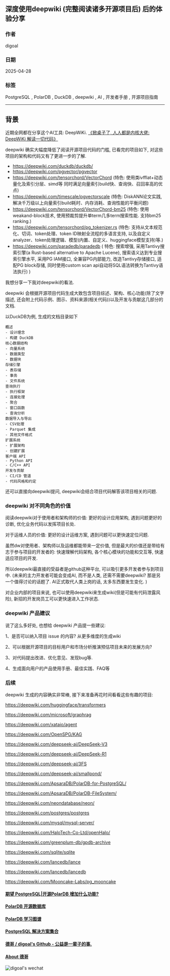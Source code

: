 ## 深度使用deepwiki (完整阅读诸多开源项目后) 后的体验分享  
                  
### 作者                  
digoal                  
                  
### 日期                  
2025-04-28                  
                  
### 标签                  
PostgreSQL , PolarDB , DuckDB , deepwiki , AI , 开发者手册 , 开源项目指南     
                  
----                  
                  
## 背景     
近期全网都在分享这个AI工具: DeepWiKi. [《掀桌子了, 人人都是内核大佬: DeepWiKi 解读一切代码》](../202504/20250427_03.md)  
   
deepwiki 确实大幅度降低了阅读开源项目代码的门槛, 已看完的项目如下, 对这些项目的架构和代码又有了更进一步的了解.   
- https://deepwiki.com/duckdb/duckdb/
- https://deepwiki.com/pgvector/pgvector
- https://deepwiki.com/tensorchord/VectorChord  (特色: 使用类ivfflat+动态量化及索引分层、simd等 同时满足向量索引build快、查询快、召回率高的优点)
- https://deepwiki.com/timescale/pgvectorscale  (特色: DiskANN论文实践, 解决千万级以上向量索引build耗时、内存消耗、查询性能的平衡问题)
- https://deepwiki.com/tensorchord/VectorChord-bm25  (特色: 使用weakand-block技术, 使用预裁剪提升单term几多term搜索性能. 支持bm25 ranking.)
- https://deepwiki.com/tensorchord/pg_tokenizer.rs  (特色: 支持从文本规范化、切词、token处理、token ID映射全流程的多语言支持, 以及自定义analyzer、token处理逻辑、模型(内置、自定义、huggingface模型支持)等.)
- https://deepwiki.com/paradedb/paradedb  ( 特色: 搜索增强, 采用Tantivy搜索引擎(a Rust-based alternative to Apache Lucene), 搜索语义达到专业搜索引擎水平, 采用PG IAM接口, 全兼容PG内部能力, 改造Tantivy存储接口, 适配PG block存储, 同时使用custom scan api自动将SQL语法转换为Tantivy语法执行) )  
  
我想分享一下我对deepwiki的看法.  
  
deepwiki 会根据开源项目代码生成大致包含项目综述、架构、核心功能(除了文字描述, 还会附上代码示例、图示、资料来源(相关代码))以及开发与贡献这几部分的文档.     
  
以DuckDB为例, 生成的文档目录如下  
```  
概述  
- 设计理念  
- 构建 DuckDB  
核心数据结构  
- 向量系统  
- 数据类型  
- 数据块  
存储引擎  
- 表存储  
- 事务  
- 文件系统  
查询执行  
- 执行框架  
- 连接处理  
- 聚合  
- 窗口函数  
- 查询分析  
数据导入与导出  
- CSV处理  
- Parquet 集成  
- 其他文件格式  
扩展系统  
- 扩展架构  
- 创建扩展  
客户端 API  
- Python API  
- C/C++ API  
开发与贡献  
- CI/CD 管道  
- 代码风格和约定  
```  
  
还可以直接向deepwiki提问, deepwiki会结合项目代码解答该项目相关的问题.  
  
### deepwiki 对不同角色的价值  
阅读deepwiki对于使用者和架构师的价值: 更好的设计应用架构, 遇到问题更好的诊断, 优化业务代码以发挥项目长处.   
  
对于运维人员的价值: 更好的设计运维方案, 遇到问题可以更快速定位问题.   
  
虽然dw对使用者、架构师以及运维都能带来一定价值, 但是最大的价值还是带给有志于参与项目的开发者的: 快速理解代码架构, 各个核心模块的功能和交互等, 快速适应项目的开发.   
  
所以deepwiki最直接的受益者是github这种平台, 可以吸引更多开发者参与到项目中. (未来的主力开发者可能会变成AI, 而不是人类, 还需不需要deepwiki? 那是另一个值得讨论的话题了. AI正式取代人类上岗的话, 太多东西要发生变化. )    
  
对企业内部的项目来说, 也可以使用deepwiki来生成wiki(但是可能有代码泄露风险), 新招的开发岗员工可以更快速进入工作状态.  
  
### deepwiki 产品建议  
说了这么多好处, 也想给 deepwiki 产品提一些建议:  
  
1、是否可以纳入项目 issue 的内容? 从更多维度的生成wiki  
  
2、可以根据开源项目的目标用户和市场分析推演预估项目未来的发展方向?  
  
3、对代码提出改进、优化意见、发现bug等.  
  
4、生成面向用户的产品使用手册、最佳实践、FAQ等  
  
### 后续  
deepwiki 生成的内容确实非常棒, 接下来准备再花时间看看这些有趣的项目:   
  
https://deepwiki.com/huggingface/transformers  
  
https://deepwiki.com/microsoft/graphrag  
  
https://deepwiki.com/xataio/agent  
  
https://deepwiki.com/OpenSPG/KAG  
  
https://deepwiki.com/deepseek-ai/DeepSeek-V3  
  
https://deepwiki.com/deepseek-ai/DeepSeek-R1  
  
https://deepwiki.com/deepseek-ai/3FS  
  
https://deepwiki.com/deepseek-ai/smallpond/  
  
https://deepwiki.com/ApsaraDB/PolarDB-for-PostgreSQL/  
  
https://deepwiki.com/ApsaraDB/PolarDB-FileSystem/  
  
https://deepwiki.com/neondatabase/neon/  
  
https://deepwiki.com/postgres/postgres  
  
https://deepwiki.com/mysql/mysql-server/  
  
https://deepwiki.com/HaloTech-Co-Ltd/openHalo/  
  
https://deepwiki.com/greenplum-db/gpdb-archive  
  
https://deepwiki.com/sqlite/sqlite   

https://deepwiki.com/lancedb/lance

https://deepwiki.com/lancedb/lancedb
  
https://deepwiki.com/Mooncake-Labs/pg_mooncake   
  
  
#### [期望 PostgreSQL|开源PolarDB 增加什么功能?](https://github.com/digoal/blog/issues/76 "269ac3d1c492e938c0191101c7238216")
  
  
#### [PolarDB 开源数据库](https://openpolardb.com/home "57258f76c37864c6e6d23383d05714ea")
  
  
#### [PolarDB 学习图谱](https://www.aliyun.com/database/openpolardb/activity "8642f60e04ed0c814bf9cb9677976bd4")
  
  
#### [PostgreSQL 解决方案集合](../201706/20170601_02.md "40cff096e9ed7122c512b35d8561d9c8")
  
  
#### [德哥 / digoal's Github - 公益是一辈子的事.](https://github.com/digoal/blog/blob/master/README.md "22709685feb7cab07d30f30387f0a9ae")
  
  
#### [About 德哥](https://github.com/digoal/blog/blob/master/me/readme.md "a37735981e7704886ffd590565582dd0")
  
  
![digoal's wechat](../pic/digoal_weixin.jpg "f7ad92eeba24523fd47a6e1a0e691b59")
  
